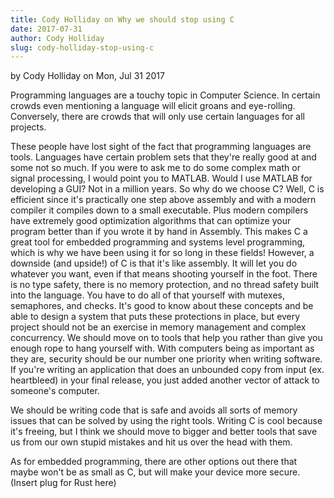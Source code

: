 ```yaml
---
title: Cody Holliday on Why we should stop using C
date: 2017-07-31
author: Cody Holliday
slug: cody-holliday-stop-using-c
---
```

by Cody Holliday on Mon, Jul 31 2017

Programming languages are a touchy topic in Computer Science. In certain crowds even mentioning a language will elicit
groans and eye-rolling. Conversely, there are crowds that will only use certain languages for all projects.

These people have lost sight of the fact that programming languages are tools.  Languages have certain problem sets
that they're really good at and some not so  much. If you were to ask me to do some complex math or signal processing,
I would point you to MATLAB. Would I use MATLAB for developing a GUI? Not in a million years.  So why do we choose C?
Well, C is efficient since it's practically one step above assembly and with a modern compiler it compiles down to a
small executable.  Plus modern compilers have extremely good optimization algorithms that can optimize your program
better than if you wrote it by hand in Assembly. This makes C a great tool for embedded programming and systems level
programming, which is why we have been using it for so long in these fields! However, a downside (and upside!) of C is
that it's like assembly. It will let you do whatever you want, even if that means shooting yourself in the foot. There
is no type safety, there is no memory protection, and no thread safety built into the language. You have to do all of
that yourself with mutexes, semaphores, and checks. It's good to know about these concepts and be able to design a
system that puts these protections in place, but every project should not be an exercise in memory management and
complex concurrency. We should move on to tools that help you rather than give you enough rope to hang yourself with.
With computers being as important as they are, security should be our number one priority when writing software. If
you're writing an application that does an  unbounded copy from input (ex. heartbleed) in your final release, you just
added another vector of attack to someone's computer.

We should be writing code that is safe and avoids all sorts of memory issues that can be solved by using the right
tools. Writing C is cool because it's freeing, but I think we should move to bigger and better tools that save us from
our own stupid mistakes and hit us over the head with them.

As for embedded programming, there are other options out there that maybe won't be as small as C, but will make your
device more secure.  (Insert plug for Rust here)